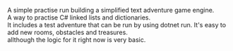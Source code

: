 A simple practise run building a simplified text adventure game engine.</br>
A way to practise C# linked lists and dictionaries.</br>
It includes a test adventure that can be run by using dotnet run. It's easy to add new rooms, obstacles and treasures.</br>
allthough the logic for it right now is very basic.
